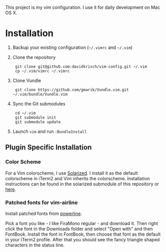 This project is my vim configuration.  I use it for daily development on Mac OS X.

# Installation

1. Backup your existing configuration (`~/.vimrc` and `~/.vim`)
2. Clone the repository

        git clone git@github.com:davidkrisch/vim-config.git ~/.vim
        cp ~/.vim/vimrc ~/.vimrc

3. Clone Vundle

        git clone https://github.com/gmarik/Vundle.vim.git ~/.vim/bundle/Vundle.vim

3. Sync the Git submodules

        cd ~/.vim
        git submodule init
        git submodule update

4. Launch `vim` and run `:BundleInstall`

## Plugin Specific Installation

### Color Scheme

For a Vim colorscheme, I use [Solarized](http://ethanschoonover.com/solarized).
I install it as the default colorscheme in iTerm2 and Vim inherits the
colorscheme. Installation instructions can be found in the solarized submodule
of this repository or
[here](https://github.com/altercation/solarized/tree/master/iterm2-colors-solarized).

### Patched fonts for vim-airline

Install patched fonts from [powerline](https://github.com/powerline/fonts).

Pick a font you like - I like FiraMono regular - and download it. Then right
click the font in the Downloads folder and select "Open with" and then
FontBook.  Install the font in FontBook, then choose that font as the default
in your iTerm2 profile.  After that you should see the fancy triangle shaped
characters in the status line.
